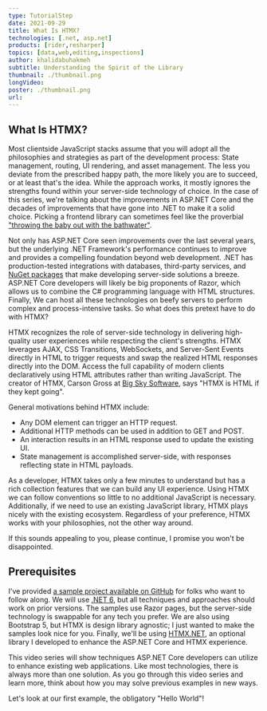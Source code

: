 ```yaml
---
type: TutorialStep
date: 2021-09-29
title: What Is HTMX?
technologies: [.net, asp.net]
products: [rider,resharper]
topics: [data,web,editing,inspections]
author: khalidabuhakmeh
subtitle: Understanding the Spirit of the Library
thumbnail: ./thumbnail.png
longVideo:
poster: ./thumbnail.png
url:
---
```


## What Is HTMX?

Most clientside JavaScript stacks assume that you will adopt all the philosophies and strategies as part of the development process: State management, routing, UI rendering, and asset management. The less you deviate from the prescribed happy path, the more likely you are to succeed, or at least that's the idea. While the approach works, it mostly ignores the strengths found within your server-side technology of choice. In the case of this series, we're talking about the improvements in ASP.NET Core and the decades of improvements that have gone into .NET to make it a solid choice. Picking a frontend library can sometimes feel like the proverbial ["throwing the baby out with the bathwater"](https://en.wikipedia.org/wiki/Don%27t_throw_the_baby_out_with_the_bathwater).

Not only has ASP.NET Core seen improvements over the last several years, but the underlying .NET Framework's performance continues to improve and provides a compelling foundation beyond web development. .NET has production-tested integrations with databases, third-party services, and [NuGet packages](https://nuget.org) that make developing server-side solutions a breeze. ASP.NET Core developers will likely be big proponents of Razor, which allows us to combine the C# programming language with HTML structures. Finally, We can host all these technologies on beefy servers to perform complex and process-intensive tasks. So what does this pretext have to do with HTMX?

HTMX recognizes the role of server-side technology in delivering high-quality user experiences while respecting the client's strengths. HTMX leverages AJAX, CSS Transitions, WebSockets, and Server-Sent Events directly in HTML to trigger requests and swap the realized HTML responses directly into the DOM. Access the full capability of modern clients declaratively using HTML attributes rather than writing JavaScript. The creator of HTMX, Carson Gross at [Big Sky Software](https://github.com/1cg), says "HTMX is HTML if they kept going".

General motivations behind HTMX include:

- Any DOM element can trigger an HTTP request.
- Additional HTTP methods can be used in addition to GET and POST.
- An interaction results in an HTML response used to update the existing UI.
- State management is accomplished server-side, with responses reflecting state in HTML payloads.

As a developer, HTMX takes only a few minutes to understand but has a rich collection features that we can build any UI experience. Using HTMX we can follow conventions so little to no additional JavaScript is necessary. Additionally, if we need to use an existing JavaScript library, HTMX plays nicely with the existing ecosystem. Regardless of your preference, HTMX works with your philosophies, not the other way around.

If this sounds appealing to you, please continue, I promise you won't be disappointed.

## Prerequisites

I've provided [a sample project available on GitHub](https://github.com/khalidabuhakmeh/htmx-aspnetcore) for folks who want to follow along. We will use [.NET 6](https://dot.net), but all techniques and approaches should work on prior versions. The samples use Razor pages, but the server-side technology is swappable for any tech you prefer. We are also using Bootstrap 5, but HTMX is design library agnostic; I just wanted to make the samples look nice for you. Finally, we'll be using [HTMX.NET](https://nuget.org/packages/htmx), an optional library I developed to enhance the ASP.NET Core and HTMX experience.

This video series will show techniques ASP.NET Core developers can utilize to enhance existing web applications. Like most technologies, there is always more than one solution. As you go through this video series and learn more, think about how you may solve previous examples in new ways. 

Let's look at our first example, the obligatory "Hello World"!

